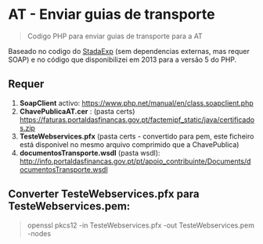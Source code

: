# AT - Enviar guias de transporte

> Codigo PHP para enviar guias de transporte para a AT


Baseado no codigo do [StadaExp](https://www.portugal-a-programar.pt/forums/topic/57734-utilizar-webservices-da-at/?do=findComment&comment=609688) (sem dependencias externas, mas requer SOAP)
e no código que disponibilizei em 2013 para a versão 5 do PHP.

## Requer

1. **SoapClient** activo: https://www.php.net/manual/en/class.soapclient.php
2. **ChavePublicaAT.cer** : (pasta certs) https://faturas.portaldasfinancas.gov.pt/factemipf_static/java/certificados.zip
3. **TesteWebservices.pfx** (pasta certs - convertido para pem, este ficheiro está disponivel no mesmo arquivo comprimido que a ChavePublica) 
4. **documentosTransporte.wsdl** (pasta wsdl):  http://info.portaldasfinancas.gov.pt/pt/apoio_contribuinte/Documents/documentosTransporte.wsdl


## Converter TesteWebservices.pfx para TesteWebservices.pem: 

> openssl pkcs12 -in TesteWebservices.pfx -out TesteWebservices.pem -nodes

